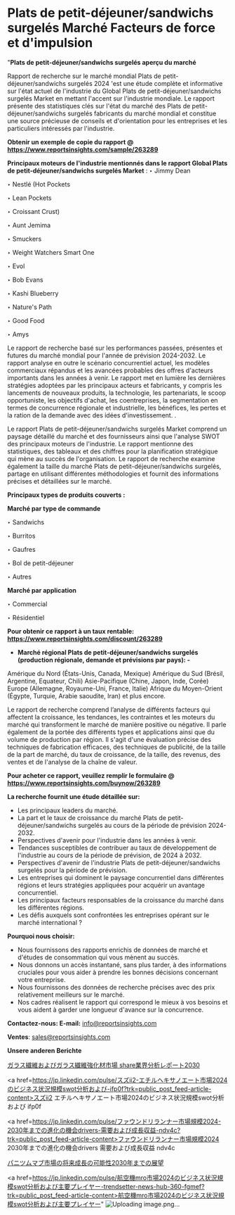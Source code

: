 # Plats de petit-déjeuner/sandwichs surgelés Marché Facteurs de force et d'impulsion

"<strong>Plats de petit-déjeuner/sandwichs surgelés aperçu du marché</strong>

Rapport de recherche sur le marché mondial Plats de petit-déjeuner/sandwichs surgelés 2024 'est une étude complète et informative sur l'état actuel de l'industrie du Global Plats de petit-déjeuner/sandwichs surgelés Market en mettant l'accent sur l'industrie mondiale. Le rapport présente des statistiques clés sur l'état du marché des Plats de petit-déjeuner/sandwichs surgelés fabricants du marché mondial et constitue une source précieuse de conseils et d'orientation pour les entreprises et les particuliers intéressés par l'industrie.

<strong>Obtenir un exemple de copie du rapport @ <a href=https://www.reportsinsights.com/sample/263289>https://www.reportsinsights.com/sample/263289</a></strong>

<strong>Principaux moteurs de l'industrie mentionnés dans le rapport Global Plats de petit-déjeuner/sandwichs surgelés Market</strong> :
‣ Jimmy Dean

‣ Nestlé (Hot Pockets

‣ Lean Pockets

‣ Croissant Crust)

‣ Aunt Jemima

‣ Smuckers

‣ Weight Watchers Smart One

‣ Evol

‣ Bob Evans

‣ Kashi Blueberry

‣ Nature's Path

‣ Good Food

‣ Amys

Le rapport de recherche basé sur les performances passées, présentes et futures du marché mondial pour l'année de prévision 2024-2032. Le rapport analyse en outre le scénario concurrentiel actuel, les modèles commerciaux répandus et les avancées probables des offres d'acteurs importants dans les années à venir. Le rapport met en lumière les dernières stratégies adoptées par les principaux acteurs et fabricants, y compris les lancements de nouveaux produits, la technologie, les partenariats, le scoop opportuniste, les objectifs d'achat, les coentreprises, la segmentation en termes de concurrence régionale et industrielle, les bénéfices, les pertes et la ration de la demande avec des idées d'investissement. .

Le rapport Plats de petit-déjeuner/sandwichs surgelés Market comprend un paysage détaillé du marché et des fournisseurs ainsi que l'analyse SWOT des principaux moteurs de l'industrie. Le rapport mentionne des statistiques, des tableaux et des chiffres pour la planification stratégique qui mène au succès de l'organisation. Le rapport de recherche examine également la taille du marché Plats de petit-déjeuner/sandwichs surgelés, partage en utilisant différentes méthodologies et fournit des informations précises et détaillées sur le marché.

<strong>Principaux types de produits couverts :</strong>

<strong>Marché par type de commande</strong>

‣ Sandwichs

‣ Burritos

‣ Gaufres

‣ Bol de petit-déjeuner

‣ Autres

<strong>Marché par application</strong>

‣ Commercial

‣ Résidentiel

<strong>Pour obtenir ce rapport à un taux rentable: <a href=https://www.reportsinsights.com/discount/263289>https://www.reportsinsights.com/discount/263289</a></strong>
<ul>
  <li><strong>Marché régional Plats de petit-déjeuner/sandwichs surgelés (production régionale, demande et prévisions par pays): -</strong></li>
</ul>
Amérique du Nord (États-Unis, Canada, Mexique)
Amérique du Sud (Brésil, Argentine, Equateur, Chili)
Asie-Pacifique (Chine, Japon, Inde, Corée)
Europe (Allemagne, Royaume-Uni, France, Italie)
Afrique du Moyen-Orient (Égypte, Turquie, Arabie saoudite, Iran) et plus encore.

Le rapport de recherche comprend l’analyse de différents facteurs qui affectent la croissance, les tendances, les contraintes et les moteurs du marché qui transforment le marché de manière positive ou négative. Il parle également de la portée des différents types et applications ainsi que du volume de production par région. Il s'agit d'une évaluation précise des techniques de fabrication efficaces, des techniques de publicité, de la taille de la part de marché, du taux de croissance, de la taille, des revenus, des ventes et de l'analyse de la chaîne de valeur.

<strong>Pour acheter ce rapport, veuillez remplir le formulaire @   <a href=https://www.reportsinsights.com/buynow/263289>https://www.reportsinsights.com/buynow/263289</a></strong>

<strong>La recherche fournit une étude détaillée sur:</strong>
<ul>
  <li>Les principaux leaders du marché.</li>
  <li>La part et le taux de croissance du marché Plats de petit-déjeuner/sandwichs surgelés au cours de la période de prévision 2024-2032.</li>
  <li>Perspectives d'avenir pour l'industrie dans les années à venir.</li>
  <li>Tendances susceptibles de contribuer au taux de développement de l'industrie au cours de la période de prévision, de 2024 à 2032.</li>
  <li>Perspectives d'avenir de l'industrie Plats de petit-déjeuner/sandwichs surgelés pour la période de prévision.</li>
  <li>Les entreprises qui dominent le paysage concurrentiel dans différentes régions et leurs stratégies appliquées pour acquérir un avantage concurrentiel.</li>
  <li>Les principaux facteurs responsables de la croissance du marché dans les différentes régions.</li>
  <li>Les défis auxquels sont confrontées les entreprises opérant sur le marché international ?</li>
</ul>
<strong>Pourquoi nous choisir:</strong>
<ul>
  <li>Nous fournissons des rapports enrichis de données de marché et d'études de consommation qui vous mènent au succès.</li>
  <li>Nous donnons un accès instantané, sans plus tarder, à des informations cruciales pour vous aider à prendre les bonnes décisions concernant votre entreprise.</li>
  <li>Nous fournissons des données de recherche précises avec des prix relativement meilleurs sur le marché.</li>
  <li>Nos cadres réalisent le rapport qui correspond le mieux à vos besoins et vous aident à garder une longueur d'avance sur la concurrence.</li>
</ul>
<strong>Contactez-nous:
</strong><strong>E-mail:</strong> <a href=mailto:info@reportsinsights.com>info@reportsinsights.com</a>

<strong>Ventes</strong>: <a href=mailto:sales@reportsinsights.com>sales@reportsinsights.com</a>

<strong>Unsere anderen Berichte</strong>

<a href=https://www.linkedin.com/pulse/ガラス繊維およびガラス繊維強化材市場-share業界分析レポート2030-tribunal-analytics-360-6mbuf/>ガラス繊維およびガラス繊維強化材市場 share業界分析レポート2030</a>

<a href=https://jp.linkedin.com/pulse/スズii2-エチルヘキサノエート市場2024のビジネス状況規模swot分析および-ifp0f?trk=public_post_feed-article-content>スズii2 エチルヘキサノエート市場2024のビジネス状況規模swot分析および ifp0f</a>

<a href=https://jp.linkedin.com/pulse/ファウンドリランナー市場規模2024-2030年までの進化の機会drivers-需要および成長収益-ndv4c?trk=public_post_feed-article-content>ファウンドリランナー市場規模2024 2030年までの進化の機会drivers 需要および成長収益 ndv4c</a>

<a href=https://www.linkedin.com/pulse/パニツムマブ市場の将来成長の可能性2030年までの展望-community-market-research-svxuf/>パニツムマブ市場の将来成長の可能性2030年までの展望</a>

<a href=https://jp.linkedin.com/pulse/航空機mro市場2024のビジネス状況規模swot分析および主要プレイヤー-trendsetter-news-hub-360-fgmef?trk=public_post_feed-article-content>航空機mro市場2024のビジネス状況規模swot分析および主要プレイヤー</a>"
![Uploading image.png…]()
